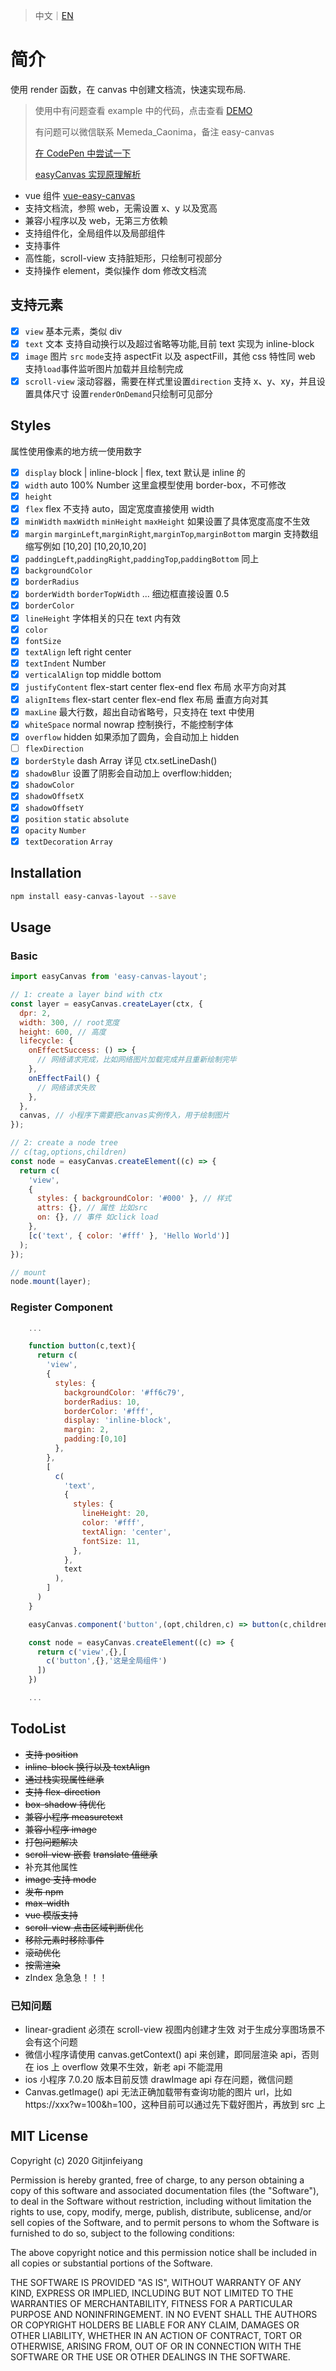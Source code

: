 > 中文｜[EN](./README_EN.md)

# 简介

使用 render 函数，在 canvas 中创建文档流，快速实现布局.

> 使用中有问题查看 example 中的代码，点击查看 [DEMO](https://gitjinfeiyang.github.io/easy-canvas/example/)
>
> 有问题可以微信联系 Memeda_Caonima，备注 easy-canvas
>
> [在 CodePen 中尝试一下](https://codepen.io/Fiyoung/pen/pobvWRa?editors=1010)
>
> [easyCanvas 实现原理解析](https://juejin.im/post/6871124987550531592)

- vue 组件 [vue-easy-canvas](https://github.com/Gitjinfeiyang/vue-easy-canvas)
- 支持文档流，参照 web，无需设置 x、y 以及宽高
- 兼容小程序以及 web，无第三方依赖
- 支持组件化，全局组件以及局部组件
- 支持事件
- 高性能，scroll-view 支持脏矩形，只绘制可视部分
- 支持操作 element，类似操作 dom 修改文档流

## 支持元素

- [x] `view` 基本元素，类似 div
- [x] `text` 文本 支持自动换行以及超过省略等功能,目前 text 实现为 inline-block
- [x] `image` 图片 `src` `mode`支持 aspectFit 以及 aspectFill，其他 css 特性同 web 支持`load`事件监听图片加载并且绘制完成
- [x] `scroll-view` 滚动容器，需要在样式里设置`direction` 支持 x、y、xy，并且设置具体尺寸 设置`renderOnDemand`只绘制可见部分

## Styles

属性使用像素的地方统一使用数字

- [x] `display` block | inline-block | flex, text 默认是 inline 的
- [x] `width` auto 100% Number 这里盒模型使用 border-box，不可修改
- [x] `height`
- [x] `flex` flex 不支持 auto，固定宽度直接使用 width
- [x] `minWidth` `maxWidth` `minHeight` `maxHeight` 如果设置了具体宽度高度不生效
- [x] `margin` `marginLeft`,`marginRight`,`marginTop`,`marginBottom` margin 支持数组缩写例如 [10,20] [10,20,10,20]
- [x] `paddingLeft`,`paddingRight`,`paddingTop`,`paddingBottom` 同上
- [x] `backgroundColor`
- [x] `borderRadius`
- [x] `borderWidth` `borderTopWidth` ... 细边框直接设置 0.5
- [x] `borderColor`
- [x] `lineHeight` 字体相关的只在 text 内有效
- [x] `color`
- [x] `fontSize`
- [x] `textAlign` left right center
- [x] `textIndent` Number
- [x] `verticalAlign` top middle bottom
- [x] `justifyContent` flex-start center flex-end flex 布局 水平方向对其
- [x] `alignItems` flex-start center flex-end flex 布局 垂直方向对其
- [x] `maxLine` 最大行数，超出自动省略号，只支持在 text 中使用
- [x] `whiteSpace` normal nowrap 控制换行，不能控制字体
- [x] `overflow` hidden 如果添加了圆角，会自动加上 hidden
- [ ] `flexDirection`
- [x] `borderStyle` dash Array 详见 ctx.setLineDash()
- [x] `shadowBlur` 设置了阴影会自动加上 overflow:hidden;
- [x] `shadowColor`
- [x] `shadowOffsetX`
- [x] `shadowOffsetY`
- [x] `position` `static` `absolute`
- [x] `opacity` `Number`
- [x] `textDecoration` `Array`

## Installation

```bash
npm install easy-canvas-layout --save
```

## Usage

### Basic

```javascript
import easyCanvas from 'easy-canvas-layout';

// 1: create a layer bind with ctx
const layer = easyCanvas.createLayer(ctx, {
  dpr: 2,
  width: 300, // root宽度
  height: 600, // 高度
  lifecycle: {
    onEffectSuccess: () => {
      // 网络请求完成，比如网络图片加载完成并且重新绘制完毕
    },
    onEffectFail() {
      // 网络请求失败
    },
  },
  canvas, // 小程序下需要把canvas实例传入，用于绘制图片
});

// 2: create a node tree
// c(tag,options,children)
const node = easyCanvas.createElement((c) => {
  return c(
    'view',
    {
      styles: { backgroundColor: '#000' }, // 样式
      attrs: {}, // 属性 比如src
      on: {}, // 事件 如click load
    },
    [c('text', { color: '#fff' }, 'Hello World')]
  );
});

// mount
node.mount(layer);
```

### Register Component

```javascript
    ...

    function button(c,text){
      return c(
        'view',
        {
          styles: {
            backgroundColor: '#ff6c79',
            borderRadius: 10,
            borderColor: '#fff',
            display: 'inline-block',
            margin: 2,
            padding:[0,10]
          },
        },
        [
          c(
            'text',
            {
              styles: {
                lineHeight: 20,
                color: '#fff',
                textAlign: 'center',
                fontSize: 11,
              },
            },
            text
          ),
        ]
      )
    }

    easyCanvas.component('button',(opt,children,c) => button(c,children))

    const node = easyCanvas.createElement((c) => {
      return c('view',{},[
        c('button',{},'这是全局组件')
      ])
    })

    ...

```

## TodoList

- ~~支持 position~~
- ~~inline-block 换行以及 textAlign~~
- ~~通过栈实现属性继承~~
- ~~支持 flex-direction~~
- ~~box-shadow 待优化~~
- ~~兼容小程序 measuretext~~
- ~~兼容小程序 image~~
- ~~打包问题解决~~
- ~~scroll-view 嵌套~~ ~~translate 值继承~~
- 补充其他属性
- ~~image 支持 mode~~
- ~~发布 npm~~
- ~~max-width~~
- ~~vue 模版支持~~
- ~~scroll-view 点击区域判断优化~~
- ~~移除元素时移除事件~~
- ~~滚动优化~~
- ~~按需渲染~~
- zIndex 急急急！！！

### 已知问题

- linear-gradient 必须在 scroll-view 视图内创建才生效 对于生成分享图场景不会有这个问题
- 微信小程序请使用 canvas.getContext() api 来创建，即同层渲染 api，否则在 ios 上 overflow 效果不生效，新老 api 不能混用
- ios 小程序 7.0.20 版本目前反馈 drawImage api 存在问题，微信问题
- Canvas.getImage() api 无法正确加载带有查询功能的图片 url，比如 https://xxx?w=100&h=100，这种目前可以通过先下载好图片，再放到 src 上

## MIT License

Copyright (c) 2020 Gitjinfeiyang

Permission is hereby granted, free of charge, to any person obtaining a copy
of this software and associated documentation files (the "Software"), to deal
in the Software without restriction, including without limitation the rights
to use, copy, modify, merge, publish, distribute, sublicense, and/or sell
copies of the Software, and to permit persons to whom the Software is
furnished to do so, subject to the following conditions:

The above copyright notice and this permission notice shall be included in all
copies or substantial portions of the Software.

THE SOFTWARE IS PROVIDED "AS IS", WITHOUT WARRANTY OF ANY KIND, EXPRESS OR
IMPLIED, INCLUDING BUT NOT LIMITED TO THE WARRANTIES OF MERCHANTABILITY,
FITNESS FOR A PARTICULAR PURPOSE AND NONINFRINGEMENT. IN NO EVENT SHALL THE
AUTHORS OR COPYRIGHT HOLDERS BE LIABLE FOR ANY CLAIM, DAMAGES OR OTHER
LIABILITY, WHETHER IN AN ACTION OF CONTRACT, TORT OR OTHERWISE, ARISING FROM,
OUT OF OR IN CONNECTION WITH THE SOFTWARE OR THE USE OR OTHER DEALINGS IN THE
SOFTWARE.

